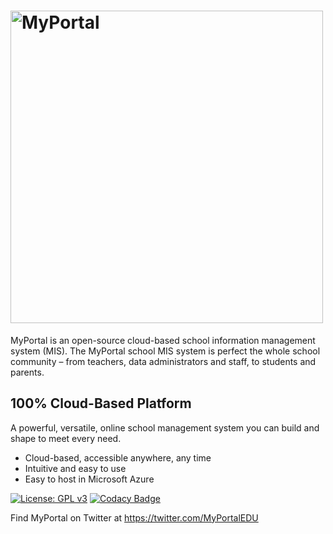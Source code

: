 # <img src="https://i.imgur.com/146wCuq.png" alt="MyPortal" width=500/>
MyPortal is an open-source cloud-based school information management system (MIS). The MyPortal school MIS system is perfect the whole school community – from teachers, data administrators and staff, to students and parents.

## 100% Cloud-Based Platform
A powerful, versatile, online school management system you can build and shape to meet every need.

- Cloud-based, accessible anywhere, any time
- Intuitive and easy to use
- Easy to host in Microsoft Azure

[![License: GPL v3](https://img.shields.io/badge/License-GPL%20v3-blue.svg)](https://www.gnu.org/licenses/gpl-3.0.en.html)
[![Codacy Badge](https://app.codacy.com/project/badge/Grade/5bed7857561f4de18124c6d622f2aa5f)](https://www.codacy.com/gh/RwnRchrds/MyPortal/dashboard?utm_source=github.com&amp;utm_medium=referral&amp;utm_content=RwnRchrds/MyPortal&amp;utm_campaign=Badge_Grade)

Find MyPortal on Twitter at https://twitter.com/MyPortalEDU
